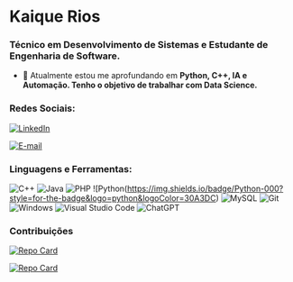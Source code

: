 # Kaique Rios

### Técnico em Desenvolvimento de Sistemas e Estudante de Engenharia de Software.

- 🌱 Atualmente estou me aprofundando em **Python, C++, IA e Automação. Tenho o objetivo de trabalhar com Data Science.**

### Redes Sociais:
[![LinkedIn](https://img.shields.io/badge/LinkedIn-0077B5?style=for-the-badge&logo=linkedin&logoColor=white)](https://www.linkedin.com/in/kaiquerios/) 

[![E-mail](https://img.shields.io/badge/-Email-000?style=for-the-badge&logo=microsoft-outlook&logoColor=007BFF)](mailto:kaiqverios@gmail.com)

### Linguagens e Ferramentas:

![C++](https://img.shields.io/badge/C%2B%2B-00599C?style=for-the-badge&logo=c%2B%2B&logoColor=white) ![Java](https://img.shields.io/badge/Java-000?style=for-the-badge&logo=java&logoColor=30A3DC) ![PHP](https://img.shields.io/badge/php-%23777BB4.svg?style=for-the-badge&logo=php&logoColor=white) 
![Python(https://img.shields.io/badge/Python-000?style=for-the-badge&logo=python&logoColor=30A3DC) ![MySQL](https://img.shields.io/badge/MySQL-00000F?style=for-the-badge&logo=mysql&logoColor=white) ![Git](https://img.shields.io/badge/GIT-E44C30?style=for-the-badge&logo=git&logoColor=white)
![Windows](https://img.shields.io/badge/Windows-000?style=for-the-badge&logo=windows&logoColor=2CA5E0) ![Visual Studio Code](https://img.shields.io/badge/Visual%20Studio%20Code-%232D9EEA?style=flat-square&labelColor=%23414141&logo=visual-studio-code&logoColor=white) 
![ChatGPT](https://img.shields.io/badge/ChatGPT-%231A9A7A?style=flat-square&labelColor=%23414141&logo=openai&logoColor=white)

### Contribuições 

[![Repo Card](https://github-readme-stats.vercel.app/api/pin/?username=kaiquerios&repo=dio-lab-open-source&bg_color=000&border_color=30A3DC&show_icons=true&icon_color=30A3DC&title_color=E94D5F&text_color=FFF)](https://github.com/kaiquerios/dio-lab-open-source)

[![Repo Card](https://github-readme-stats.vercel.app/api/pin/?username=kaiquerios&repo=sneaker_store&bg_color=000&border_color=30A3DC&show_icons=true&icon_color=30A3DC&title_color=E94D5F&text_color=FFF)](https://github.com/kaiquerios/sneaker_store)
